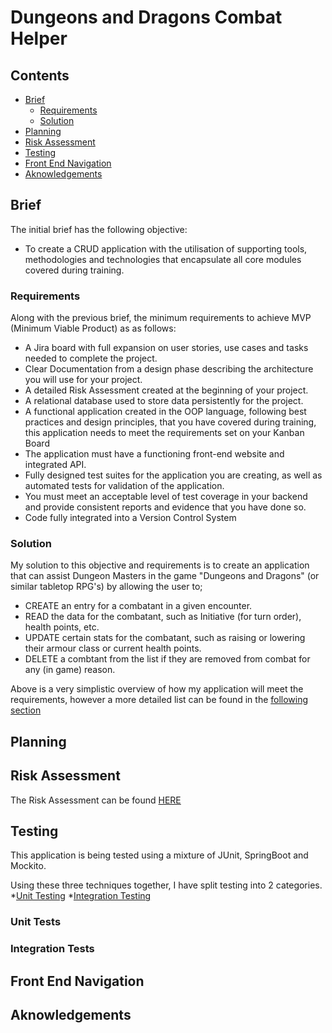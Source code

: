 # Dungeons and Dragons Combat Helper

## Contents
* [Brief](#brief)
	* [Requirements](#requirements)
	* [Solution](#solution)
* [Planning](#planning)
* [Risk Assessment](#risk-assessment)
* [Testing](#testing)
* [Front End Navigation](#front-end-navigation)
* [Aknowledgements](#aknowledgements)

## Brief
The initial brief has the following objective:
- To create a CRUD application with the utilisation of supporting tools, methodologies and technologies that encapsulate all core modules covered during training.

### Requirements
Along with the previous brief, the minimum requirements to achieve MVP (Minimum Viable Product) as as follows:
- A Jira board with full expansion on user stories, use cases and tasks needed to complete the project.
- Clear Documentation from a design phase describing the architecture you will use for your project.
- A detailed Risk Assessment created at the beginning of your project.
- A relational database used to store data persistently for the project.  
- A functional application created in the OOP language, following best practices and design principles, that you have covered during training, this application needs to meet the requirements set on your Kanban Board
- The application must have a functioning front-end website and integrated API.
- Fully designed test suites for the application you are creating, as well as automated tests for validation of the application.
- You must meet an acceptable level of test coverage in your backend and provide consistent reports and evidence that you have done so.
- Code fully integrated into a Version Control System

### Solution
My solution to this objective and requirements is to create an application that can assist Dungeon Masters in the game "Dungeons and Dragons" (or similar tabletop RPG's) by allowing the user to;

- CREATE an entry for a combatant in a given encounter.
- READ the data for the combatant, such as Initiative (for turn order), health points, etc.
- UPDATE certain stats for the combatant, such as raising or lowering their armour class or current health points.
- DELETE a combtant from the list if they are removed from combat for any (in game) reason.

Above is a very simplistic overview of how my application will meet the requirements, however a more detailed list can be found in the [following section](#planning)

## Planning



## Risk Assessment
The Risk Assessment can be found [HERE](https://docs.google.com/spreadsheets/d/18PtaOa57idXkrjRYaGYh24uJ5BQsMJKyTU1PyvYnzXI/edit?usp=sharing)

## Testing
This application is being tested using a mixture of JUnit, SpringBoot and Mockito.

Using these three techniques together, I have split testing into 2 categories.
	*[Unit Testing](#unit-tests)
	*[Integration Testing](#integration-tests)
	
### Unit Tests

### Integration Tests

## Front End Navigation

## Aknowledgements
